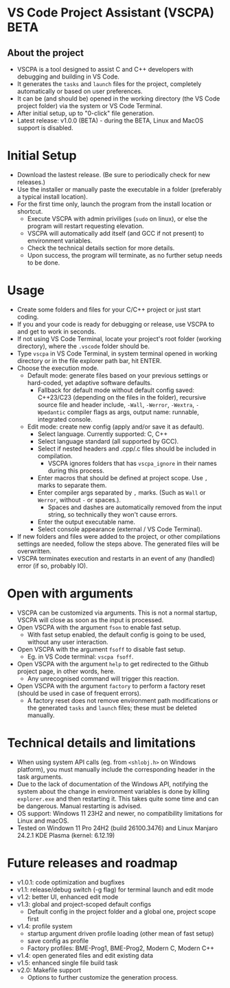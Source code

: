 # VS Code Project Assistant (VSCPA) BETA

## About the project

- VSCPA is a tool designed to assist C and C++ developers with debugging and building in VS Code.
- It generates the `tasks` and `launch` files for the project, completely automatically or based on user preferences.
- It can be (and should be) opened in the working directory (the VS Code project folder) via the system or VS Code Terminal.
- After initial setup, up to "0-click" file generation.
- Latest release: v1.0.0 (BETA) - during the BETA, Linux and MacOS support is disabled.

# Initial Setup

- Download the lastest release. (Be sure to periodically check for new releases.)
- Use the installer or manually paste the executable in a folder (preferably a typical install location).
- For the first time only, launch the program from the install location or shortcut.
    - Execute VSCPA with admin priviliges (`sudo` on linux), or else the program will restart requesting elevation.
    - VSCPA will automatically add itself (and GCC if not present) to environment variables.
    - Check the technical details section for more details.
    - Upon success, the program will terminate, as no further setup needs to be done. 

# Usage

- Create some folders and files for your C/C++ project or just start coding.
- If you and your code is ready for debugging or release, use VSCPA to and get to work in seconds.
- If not using VS Code Terminal, locate your project's root folder (working directory), where the `.vscode` folder should be.
- Type `vscpa` in VS Code Terminal, in system terminal opened in working directory or in the file explorer path bar, hit ENTER.
- Choose the execution mode.
    - Default mode: generate files based on your previous settings or hard-coded, yet adaptive software defaults.
        - Fallback for default mode without default config saved: C++23/C23 (depending on the files in the folder), recursive source file and header include, `-Wall`, `-Werror`, `-Wextra`, `-Wpedantic` compiler flags as args, output name: runnable, integrated console.
    - Edit mode: create new config (apply and/or save it as default).
        - Select language. Currently supported: C, C++
        - Select language standard (all supported by GCC).
        - Select if nested headers and .cpp/.c files should be included in compilation.
            - VSCPA ignores folders that has `vscpa_ignore` in their names during this process.
        - Enter macros that should be defined at project scope. Use `,` marks to separate them.
        - Enter compiler args separated by `,` marks. (Such as `Wall` or `Werror`, without `-` or spaces.).
            - Spaces and dashes are automatically removed from the input string, so technically they won't cause errors.
        - Enter the output executable name.
        - Select console appearance (external / VS Code Terminal).
- If new folders and files were added to the project, or other compilations settings are needed, follow the steps above. The generated files will be overwritten.
- VSCPA terminates execution and restarts in an event of any (handled) error (if so, probably IO).

# Open with arguments

- VSCPA can be customized via arguments. This is not a normal startup, VSCPA will close as soon as the input is processed.
- Open VSCPA with the argument `fson` to enable fast setup.
    - With fast setup enabled, the default config is going to be used, without any user interaction.
- Open VSCPA with the argument `fsoff` to disable fast setup.
    - Eg. in VS Code terminal: `vscpa fsoff`.
- Open VSCPA with the argument `help` to get redirected to the Github project page, in other words, here.
    - Any unrecognised command will trigger this reaction.
- Open VSCPA with the argument `factory` to perform a factory reset (should be used in case of frequent errors).
    - A factory reset does not remove environment path modifications or the generated `tasks` and `launch` files; these must be deleted manually.


# Technical details and limitations
- When using system API calls (eg. from `<shlobj.h>` on Windows platform), you must manually include the corresponding header in the task arguments.
- Due to the lack of documentation of the Windows API, notifying the system about the change in environment variables is done by killing `explorer.exe` and then restarting it. This takes quite some time and can be dangerous. Manual restarting is advised.
- OS support: Windows 11 23H2 and newer, no compatibility limitations for Linux and macOS.
- Tested on Windown 11 Pro 24H2 (build 26100.3476) and Linux Manjaro 24.2.1 KDE Plasma (kernel: 6.12.19)

# Future releases and roadmap
- v1.0.1: code optimization and bugfixes
- v1.1: release/debug switch (-g flag) for terminal launch and edit mode
- v1.2: better UI, enhanced edit mode
- v1.3: global and project-scoped default configs
    - Default config in the project folder and a global one, project scope first
- v1.4: profile system
    - startup argument driven profile loading (other mean of fast setup)
    - save config as profile
    - Factory profiles: BME-Prog1, BME-Prog2, Modern C, Modern C++
- v1.4: open generated files and edit existing data
- v1.5: enhanced single file build task
- v2.0: Makefile support
    - Options to further customize the generation process.